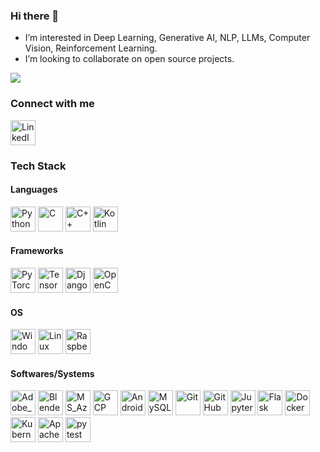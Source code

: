 ### Hi there 👋

- I’m interested in Deep Learning, Generative AI, NLP, LLMs, Computer Vision, Reinforcement Learning.
- I’m looking to collaborate on open source projects.
  
![](https://komarev.com/ghpvc/?username=supersjgk&color=blue)

### Connect with me
<a href="https://www.linkedin.com/in/aairishsingh/" title="Linkedin_Profile"><img src="https://github.com/get-icon/geticon/raw/master/icons/linkedin-icon.svg" alt="LinkedIn" width="40px" height="40px"></a>

### Tech Stack
#### Languages
<img src="https://github.com/get-icon/geticon/raw/master/icons/python.svg" alt="Python" width="40px" height="40px"> <img src="https://github.com/get-icon/geticon/raw/master/icons/c.svg" alt="C" width="40px" height="40px"> <img src="https://github.com/get-icon/geticon/raw/master/icons/c-plusplus.svg" alt="C++" width="40px" height="40px"> <img src="https://github.com/get-icon/geticon/raw/master/icons/kotlin.svg" alt="Kotlin" width="40px" height="40px">

#### Frameworks
<img src="https://github.com/get-icon/geticon/raw/master/icons/pytorch.svg" alt="PyTorch" width="40px" height="40px"> <img src="https://github.com/get-icon/geticon/raw/master/icons/tensorflow.svg" alt="TensorFlow" width="40px" height="40px"> <img src="https://github.com/get-icon/geticon/raw/master/icons/django.svg" alt="Django" width="40px" height="40px"> <img src="https://github.com/get-icon/geticon/raw/master/icons/opencv.svg" alt="OpenCV" width="40px" height="40px">

#### OS
<img src="https://github.com/get-icon/geticon/blob/master/icons/microsoft-windows.svg" alt="Windows" width="40px" height="40px"></a> <img src="https://github.com/get-icon/geticon/blob/master/icons/linux-tux.svg" alt="Linux" width="40px" height="40px"> <img src="https://github.com/tomchen/stack-icons/blob/master/logos/raspberry-pi.svg" alt="RaspberryPi" width="40px" height="40px">

#### Softwares/Systems
<img src="https://github.com/get-icon/geticon/blob/master/icons/adobe-photoshop.svg" alt="Adobe_Photoshop" width="40px" height="40px"> <img src="https://github.com/get-icon/geticon/blob/master/icons/blender.svg" alt="Blender3D" width="40px" height="40px"> <img src="https://github.com/get-icon/geticon/blob/master/icons/azure-icon.svg" alt="MS_Azure" width="40px" height="40px"> <img src="https://user-images.githubusercontent.com/25181517/183911547-990692bc-8411-4878-99a0-43506cdb69cf.png" alt="GCP" width="40px" height="40px"> <img src="https://github.com/get-icon/geticon/blob/master/icons/android-icon.svg" alt="Android" width="40px" height="40px"> <img src="https://github.com/dheereshagrwal/colored-icons/blob/master/public/icons/mysql/mysql-vertical.svg" alt="MySQL" width="40px" height="40px"> <img src="https://github.com/get-icon/geticon/blob/master/icons/git-icon.svg" alt="Git" width="40px" height="40px"> <img src="https://github.com/dheereshagrwal/colored-icons/blob/master/public/icons/github/github.svg" alt="GitHub" width="40px" height="40px"> <img src="https://github.com/get-icon/geticon/blob/master/icons/jupyter.svg" alt="Jupyter" width="40px" height="40px"> <img src="https://github.com/get-icon/geticon/blob/master/icons/flask.svg" alt="Flask" width="40px" height="40px"> <img src="https://github.com/get-icon/geticon/blob/master/icons/docker-icon.svg" alt="Docker" width="40px" height="40px"> <img src="https://github.com/dheereshagrwal/colored-icons/blob/master/public/icons/kubernetes/kubernetes.svg" alt="Kubernetes" width="40px" height="40px"> <img src="https://user-images.githubusercontent.com/25181517/184357834-eba1eee1-6074-4b9c-8ed3-5373868096cc.png" alt="Apache Spark" width="40px" height="40px"> <img src="https://user-images.githubusercontent.com/25181517/184117132-9e89a93b-65fb-47c3-91e7-7d0f99e7c066.png" alt="pytest" width="40px" height="40px">
